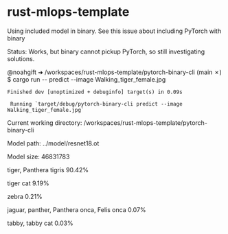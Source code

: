 # rust-mlops-template

Using included model in binary. See this issue about including PyTorch with binary


Status: Works, but binary cannot pickup PyTorch, so still investigating solutions.


@noahgift ➜ /workspaces/rust-mlops-template/pytorch-binary-cli (main ✗) $ cargo run -- predict --image Walking_tiger_female.jpg 

    Finished dev [unoptimized + debuginfo] target(s) in 0.09s
    
     Running `target/debug/pytorch-binary-cli predict --image Walking_tiger_female.jpg`
     
Current working directory: /workspaces/rust-mlops-template/pytorch-binary-cli

Model path: ../model/resnet18.ot

Model size: 46831783

tiger, Panthera tigris                             90.42%

tiger cat                                           9.19%

zebra                                               0.21%

jaguar, panther, Panthera onca, Felis onca          0.07%

tabby, tabby cat                                    0.03%

